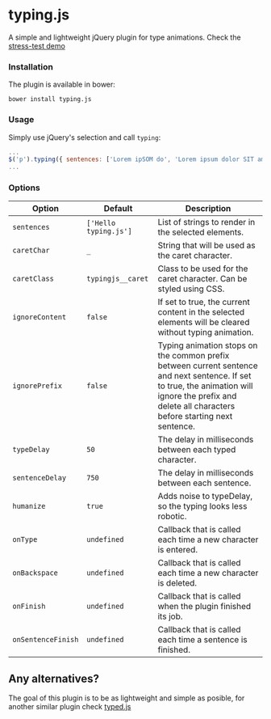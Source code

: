 # typing.js

A simple and lightweight jQuery plugin for type animations. Check the [stress-test demo](http://codepen.io/DanielRS/pen/jbjoZN)

### Installation

The plugin is available in bower:

`bower install typing.js`

### Usage

Simply use jQuery's selection and call `typing`:

```javascript
...
$('p').typing({ sentences: ['Lorem ipSOM do', 'Lorem ipsum dolor SIT amet', 'Lorem ipsum dolor sit amet'] [...<other options>]});
...
```

### Options

| Option | Default | Description |
| ------ | ------- | ----------- |
| `sentences` | `['Hello typing.js']` | List of strings to render in the selected elements. |
| `caretChar` | `_` | String that will be used as the caret character. |
| `caretClass` | `typingjs__caret` | Class to be used for the caret character. Can be styled using CSS. |
| `ignoreContent` | `false` | If set to true, the current content in the selected elements will be cleared without typing animation. |
| `ignorePrefix` | `false` | Typing animation stops on the common prefix between current sentence and next sentence. If set to true, the animation will ignore the prefix and delete all characters before starting next sentence. |
| `typeDelay` | `50` | The delay in milliseconds between each typed character. |
| `sentenceDelay` | `750` | The delay in milliseconds between each sentence. |
| `humanize` | `true` | Adds noise to typeDelay, so the typing looks less robotic. |
| `onType` | `undefined` | Callback that is called each time a new character is entered. |
| `onBackspace` | `undefined` | Callback that is called each time a new character is deleted. |
| `onFinish` | `undefined` | Callback that is called when the plugin finished its job. |
| `onSentenceFinish` | `undefined` | Callback that is called each time a sentence is finished. |

## Any alternatives?

The goal of this plugin is to be as lightweight and simple as posible, for another similar plugin check [typed.js](https://github.com/mattboldt/typed.js/)

